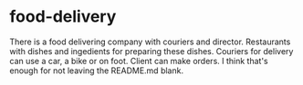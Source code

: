 # food-delivery
There is a food delivering company with couriers and director.
Restaurants with dishes and ingedients for preparing these dishes.
Couriers for delivery can use a car, a bike or on foot.
Client can make orders. 
I think that's enough for not leaving  the README.md blank.
